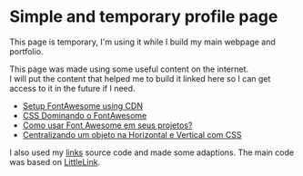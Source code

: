 # Simple and temporary profile page
This page is temporary, I'm using it while I build my main webpage and portfolio.  
  
This page was made using some useful content on the internet.  
I will put the content that helped me to build it linked here so I can get access to it in the future if I need.  
  
* [Setup FontAwesome using CDN](https://fontawesome.com/how-to-use/customizing-wordpress/snippets/setup-cdn-webfont)  
* [CSS Dominando o FontAwesome](https://www.treinaweb.com.br/blog/css-dominando-o-font-awesome/)  
* [Como usar Font Awesome em seus projetos?](https://blog.dankicode.com/como-usar-font-awesome/)  
* [Centralizando um objeto na Horizontal e Vertical com CSS](https://tableless.com.br/centralizando-um-objeto-na-horizontal-e-vertical-com-css/)  
  
I also used my [links](https://github.com/mayraamaral/links) source code and made some adaptions. The main code was based on [LittleLink](https://littlelink.io/).
